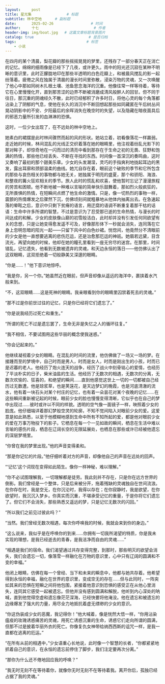 ```yaml
---
layout:     post                       
title: 星光集                # 标题
subtitle: 林中空地      # 副标题
date:       2025-02-26                 # 时间
author:     十七                         # 作者
header-img: img/boat.jpg   # 这篇文章标题背景图片
catalog: true                         # 是否归档
tags:                                # 标签
    - 小说
---
```

在四月的某个清晨，梨花瓣的那些摇摇晃晃的梦里，还残存了一部分春天正在消亡的记忆。绵绵的细雨像是已经下了几夜，或许更久。雨中的阳光还沉寂在某种不明晰的意识里，此时正朦胧地印在那些半透明的白色花瓣上，和被晨风搅乱的影一起纷落着。疲倦之风在独属于清晨的漫长时间里弥散，浸染万物的灵魂，又一次唤醒了他心中那如同树木扎根土壤、池鱼思念海洋的沉重。他像往常一样等待着，等待它在心里慢慢化开，直到那苦涩的边界不断被消磨成清风般醉人的回甘。但不同于往日，那沉重的阴魂经久不散，此时已经郁积了许多时日，将他心灵的每个角落都沾染上了阴郁的气息，使他在长久的消沉中不断回想起那些如同藏匿在午后树丛间晃动阴影中的不安、夕阳最后的余晖消失在晚空时的失望，以及隐藏在暗夜面具后的邪恶力量所引发的血淋淋的恐惧。

这时，一位少女出现了，在不远处的林中空地上。

她素白的裙摆是此时林间骤然而起的风的形状。她站立着，初看像落花一样羸弱。走近她的时候，林间混乱的光线正交织着落在她的眼睛里，他注视着纷乱光影下的那对眸子，却惊奇地在一闪而过的清亮中看到那存在于生命之初的无畏、狂野和饱满的热情，那些他已经丢失、不断在寻找的东西。时间像一首深沉的奏鸣曲，这时又奏响了最初的那个甜美乐章。少女的头发潮湿，灵巧的手指爽利地拢起耳边的黑发，露出耳廓和颈部温柔的曲线。她兀自存在着，眼前这个破败的季节和它所包含的那些与哀伤相关的事物都与她无关，她独属于明亮的盛夏，那个和骄阳、海浪、和整夜的篝火狂欢相关的季节。旅人此时的慌乱和欢喜，使他暂时忘记了漫漫旅程的劳苦和困顿。他不断地被一种难以言喻的简单快乐鼓舞着，那如烈火般疯狂的，无所畏惧的热情，在短瞬间点燃了他生命的激情。只是，像一切热烈的事物一样，震颤的热情爆发之后骤然下沉，仿佛顷刻间就粗暴地从他体内抽离出去。在急速起落的晕眩之后，意识中只剩下贫瘠的语言，用迂腐的语调不断重复着那干枯的话语：生命中许多所谓的智慧，不过是意识为了忍受那已逝的生命热情，与漫长的时间达成的和解。少女的皮肤像山巅的初雪般洁白，此时却并没有引发任何同欲望有关的念想，只是让她变得愈发遥不可及，好像那形体下一秒就会消失，连同落在它身上忽明忽暗的阳光一起——只留下风中的白色纱裙。恍惚间，他竟然分不清眼前的少女是他一直想要逃离的悲伤厄运，还是治愈那厄运的神祇。她眉若远黛，目含流光，再望向她的时候，他却在她的瞳孔里看到一座无穷尽的迷宫。在那里，时间错乱，记忆遗失，他看到无数被遗弃的灵魂，和天边永恒的落日——他仿佛认出了这双眼睛，这双拒绝着一切般静美又深邃的眼睛。

“你是……！”他下意识地惊呼。

“我是你，另一个你。”她虽然近在眼前，但声音却像从遥远的海洋中，裹挟着水汽般来到。

“不，这双眼睛……这是死神的眼睛。我亲眼看到你的眼睛里囚禁着死去的灵魂。”

“那不过是你前世过往的记忆，只是你已经将它们遗忘了。”

“你是说我经历过死亡和重生。”

“所谓的死亡不过是遗忘罢了，生命无非是失忆之人的循环往复。”

“我不相信，不要试图用这些华丽的概念使我迷惑。”

“你会记起来的。”

他继续凝视着少女的眼睛。在混乱的时间的流里，他仿佛做了一场又一场的梦。在接踵而至的梦境中，自己时而是男人，时而是女人，时而是刚出生的小孩，时而已是迟暮的老人。他经历了炮火连天的战争，经历了战火中刻骨铭心的爱情，也经历了平淡朴实的日子，柴米油盐的生活。他经历了无数次的相遇，无数次的分离，无数次欢愉的、狂喜的，和绝望的瞬间……直到他感觉这世上一切的一切都被自己经历过无数遭。他是琼浆草，也是荚蒾花，是天边梦幻的晚霞，也是河底清澈的流水，他有着一块石头对某个村庄的记忆，也有着一朵昙花对某个夜晚的记忆……在这些瞬间重新被记起的时候，眼前少女的脸也慢慢变得清晰，它似乎也在自己的梦中出现过……彼时或许以不同的样貌。透明的空气像一面镜子一样，映照着少女的脸庞。他仔细端详着那幻梦般空灵的轮廓，不知不觉间陷入对眼前少女的爱。这爱意是如此熟悉，以至于他模糊地感到生命中所有不知所起的爱，都是他对眼前少女的爱在万事万物投下的影子。它栖息在每一个一见如故的瞬间，栖息在生活中难以言喻的感伤片段，栖息在辽阔长空的无限延展处，也栖息在那些或许已经被他遗忘的深层梦境里。

“你曾在我的梦里出现。”他的声音变得柔和。

“那是你记忆的片段。”他仔细听着对方的声音，却像他自己的声音在远处的回声。

“‘记忆’这个词现在变得如此陌生。像你一样神秘，难以理解。”

“你不必试图理解我，一切理解都是徒劳。我此刻并不存在，只是你在远方世界的倒影。我们曾经是一个整体，只是后来被分开，拖着残缺的灵魂独自在世间流浪。在你存在时，我是空无，在你沉沦时，我得以存在；在你寂静时，我是欲望，在你欲望时，我沉沉入梦乡。你真实而沉重，不堪承受记忆的重量，于是你将它们遗忘了。但它们不会消失，那些熟悉又遥远的梦，只是记忆无数次的闪回。”

“所以我们之前见过彼此吗？”

“当然。我们曾经无数次相遇，每次你呼唤我的时候，我就会来到你的身边。”

“这么说来，我似乎是在呼唤你的到来……你拥有一切我所渴望的特质，你是我未实现的理想，是我已经逝去的青春，是我洁净而自由的灵魂……”

“相遇是我们的宿命。我们渴望通过共存变得完整，到那时，那些明灭的欲望会消失，我们会遗忘一切，像落雪一样融化在万物的意识里，心中只有辽阔的圆满和不变的幸福。”

他闭上眼睛，仿佛在每一个曾经、当下和未来的瞬息中，他都与她共存着。他希望得到永恒的幸福，融化在世界的意识里，变成空无的存在……但与此同时，一阵突如其来的恐惧在短瞬之间将他包围，紧接着他意识到恐惧的感受正在从他心里消失，连同其它感受一起被遗忘。但他并没有感到圆满和解脱，他听到内心深处的呐喊，直到他觉得空虚和遗忘像茫茫深海，已经快要将他淹没。他在遗忘和被遗忘的边缘爆发了强大的力量，用尽全力地抵抗着虚无缥缈的少女的意识。

“你这伪装成少女的恶魔，我记得你！”他大喊着，像是恍然大悟一样，“你用沾染瘟疫的玫瑰诱惑痛苦的灵魂，用死亡诱惑沉重的生命，诱惑它们走向所谓的圆满，但那不过是披着华丽外衣的死亡。你像复仇女神带给纳西西斯的诅咒一样，是我一直都在逃离的厄运。”

“在所有从前的相遇中，”少女语重心长地说，此时像一个智慧的长者，“你都紧紧地抓着自己的意识，在永恒的遗忘前停住了脚步，我们注定要再次分离。”

“那你为什么还不倦地回应我的呼唤？”

“我无时无刻不在等待着你，就像你无时无刻不在等待着我。离开你后，孤独已经占据了我的灵魂。”
